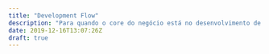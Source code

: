 ```yaml
---
title: "Development Flow"
description: "Para quando o core do negócio está no desenvolvimento de novos produtos."
date: 2019-12-16T13:07:26Z
draft: true
---
```

